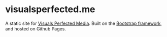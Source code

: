 # visualsperfected.me

A static site for [Visuals Perfected Media](https://visualsperfected.me). Built on the [Bootstrap framework](https://getbootstrap.com/), and hosted on Github Pages.
